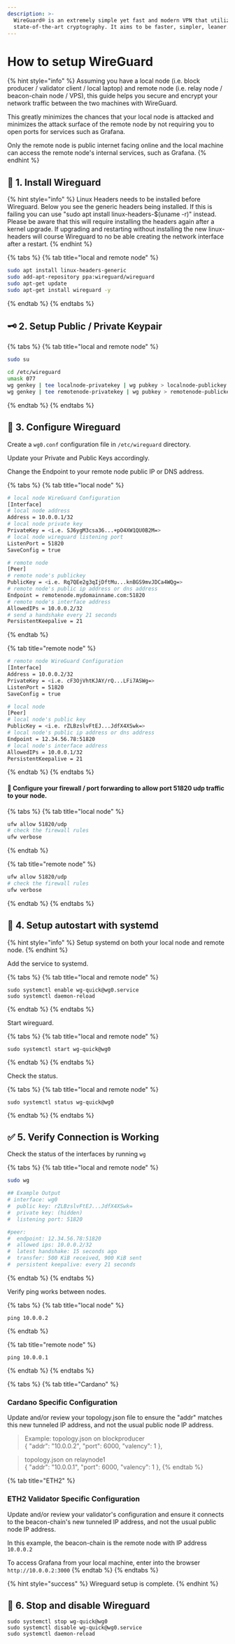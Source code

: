 ```yaml
---
description: >-
  WireGuard® is an extremely simple yet fast and modern VPN that utilizes
  state-of-the-art cryptography. It aims to be faster, simpler, leaner.
---
```


# How to setup WireGuard

{% hint style="info" %}
Assuming you have a local node \(i.e. block producer / validator client / local laptop\) and remote node \(i.e. relay node / beacon-chain node / VPS\), this guide helps you secure and encrypt your network traffic between the two machines with WireGuard.

This greatly minimizes the chances that your local node is attacked and minimizes the attack surface of the remote node by not requiring you to open ports for services such as Grafana.

Only the remote node is public internet facing online and the local machine can access the remote node's internal services, such as Grafana.
{% endhint %}

## 🐣 1. Install Wireguard

{% hint style="info" %}
Linux Headers needs to be installed before Wireguard. Below you see the generic headers being installed.
If this is failing you can use "sudo apt install linux-headers-$(uname -r)" instead. Please be aware that this will require installing the headers again after a kernel upgrade. If upgrading and restarting without installing the new linux-headers will course Wireguard to no be able creating the network interface after a restart.
{% endhint %}

{% tabs %}
{% tab title="local and remote node" %}
```bash
sudo apt install linux-headers-generic
sudo add-apt-repository ppa:wireguard/wireguard
sudo apt-get update
sudo apt-get install wireguard -y
```
{% endtab %}
{% endtabs %}

##  🗝 2. Setup Public / Private Keypair

{% tabs %}
{% tab title="local and remote node" %}
```bash
sudo su

cd /etc/wireguard
umask 077
wg genkey | tee localnode-privatekey | wg pubkey > localnode-publickey
wg genkey | tee remotenode-privatekey | wg pubkey > remotenode-publickey
```
{% endtab %}
{% endtabs %}

## 🤖 3. Configure Wireguard

Create a `wg0.conf` configuration file in  `/etc/wireguard` directory.

Update your Private and Public Keys accordingly.

Change the Endpoint to your remote node public IP or DNS address.

{% tabs %}
{% tab title="local node" %}
```bash
# local node WireGuard Configuration
[Interface]
# local node address
Address = 10.0.0.1/32
# local node private key
PrivateKey = <i.e. SJ6ygM3csa36...+pO4XW1QU0B2M=>
# local node wireguard listening port
ListenPort = 51820
SaveConfig = true

# remote node
[Peer]
# remote node's publickey
PublicKey = <i.e. Rq7QEe2g3qIjDftMu...knBGS9mvJDCa4WQg=>
# remote node's public ip address or dns address
Endpoint = remotenode.mydomainname.com:51820
# remote node's interface address
AllowedIPs = 10.0.0.2/32
# send a handshake every 21 seconds
PersistentKeepalive = 21
```
{% endtab %}

{% tab title="remote node" %}
```bash
# remote node WireGuard Configuration
[Interface]
Address = 10.0.0.2/32
PrivateKey = <i.e. cF3OjVhtKJAY/rQ...LFi7ASWg=>
ListenPort = 51820
SaveConfig = true

# local node
[Peer]
# local node's public key
PublicKey = <i.e. rZLBzslvFtEJ...JdfX4XSwk=>
# local node's public ip address or dns address
Endpoint = 12.34.56.78:51820
# local node's interface address
AllowedIPs = 10.0.0.1/32
PersistentKeepalive = 21
```
{% endtab %}
{% endtabs %}

#### 🧱 Configure your firewall / port forwarding to allow port 51820 udp traffic to your node.

{% tabs %}
{% tab title="local node" %}
```bash
ufw allow 51820/udp
# check the firewall rules
ufw verbose
```
{% endtab %}

{% tab title="remote node" %}
```bash
ufw allow 51820/udp
# check the firewall rules
ufw verbose
```
{% endtab %}
{% endtabs %}

## 🔗 4. Setup autostart with systemd

{% hint style="info" %}
Setup systemd on both your local node and remote node.
{% endhint %}

Add the service to systemd.

{% tabs %}
{% tab title="local and remote node" %}
```text
sudo systemctl enable wg-quick@wg0.service
sudo systemctl daemon-reload
```
{% endtab %}
{% endtabs %}

Start wireguard.

{% tabs %}
{% tab title="local and remote node" %}
```text
sudo systemctl start wg-quick@wg0
```
{% endtab %}
{% endtabs %}

Check the status.

{% tabs %}
{% tab title="local and remote node" %}
```text
sudo systemctl status wg-quick@wg0
```
{% endtab %}
{% endtabs %}

## ✅ 5. Verify Connection is Working

Check the status of the interfaces by running `wg`

{% tabs %}
{% tab title="local and remote node" %}
```bash
sudo wg

## Example Output
# interface: wg0
#  public key: rZLBzslvFtEJ...JdfX4XSwk=
#  private key: (hidden)
#  listening port: 51820

#peer:
#  endpoint: 12.34.56.78:51820
#  allowed ips: 10.0.0.2/32
#  latest handshake: 15 seconds ago
#  transfer: 500 KiB received, 900 KiB sent
#  persistent keepalive: every 21 seconds
```
{% endtab %}
{% endtabs %}

Verify ping works between nodes.

{% tabs %}
{% tab title="local node" %}
```text
ping 10.0.0.2
```
{% endtab %}

{% tab title="remote node" %}
```
ping 10.0.0.1
```
{% endtab %}
{% endtabs %}

{% tabs %}
{% tab title="Cardano" %}
### Cardano Specific Configuration

Update and/or review your topology.json file to ensure the "addr" matches this new tunneled IP address, and not the usual public node IP address.

> Example: topology.json on blockproducer  
> { "addr": "10.0.0.2", "port": 6000, "valency": 1 },

> topology.json on relaynode1   
> { "addr": "10.0.0.1", "port": 6000, "valency": 1 },
{% endtab %}

{% tab title="ETH2" %}
### ETH2 Validator Specific Configuration

Update and/or review your validator's configuration and ensure it connects to the beacon-chain's new tunneled IP address, and not the usual public node IP address.

In this example, the beacon-chain is the remote node with IP address `10.0.0.2`

To access Grafana from your local machine, enter into the browser `http://10.0.0.2:3000`
{% endtab %}
{% endtabs %}

{% hint style="success" %}
Wireguard setup is complete.
{% endhint %}

## 🛑 6. Stop and disable Wireguard

```text
sudo systemctl stop wg-quick@wg0
sudo systemctl disable wg-quick@wg0.service
sudo systemctl daemon-reload
```
